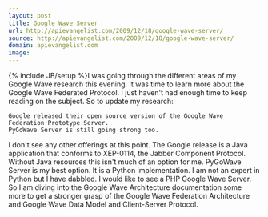 ```yaml
---
layout: post
title: Google Wave Server
url: http://apievangelist.com/2009/12/18/google-wave-server/
source: http://apievangelist.com/2009/12/18/google-wave-server/
domain: apievangelist.com
image: 
---
```

{% include JB/setup %}I was going through the different areas of my Google Wave research this evening. It was time to learn more about the Google Wave Federated Protocol. I just haven't had enough time to keep reading on the subject.
So to update my research:

	Google released their open source version of the Google Wave Federation Prototype Server.
	PyGoWave Server is still going strong too.

I don't see any other offerings at this point. The Google release is a Java application that conforms to XEP-0114, the Jabber Component Protocol. Without Java resources this isn't much of an option for me.
PyGoWave Server is my best option. It is a Python implementation. I am not an expert in Python but I have dabbled. I would like to see a PHP Google Wave Server.
So I am diving into the Google Wave Architecture documentation some more to get a stronger grasp of the Google Wave Federation Architecture and  Google Wave Data Model and Client-Server Protocol.
